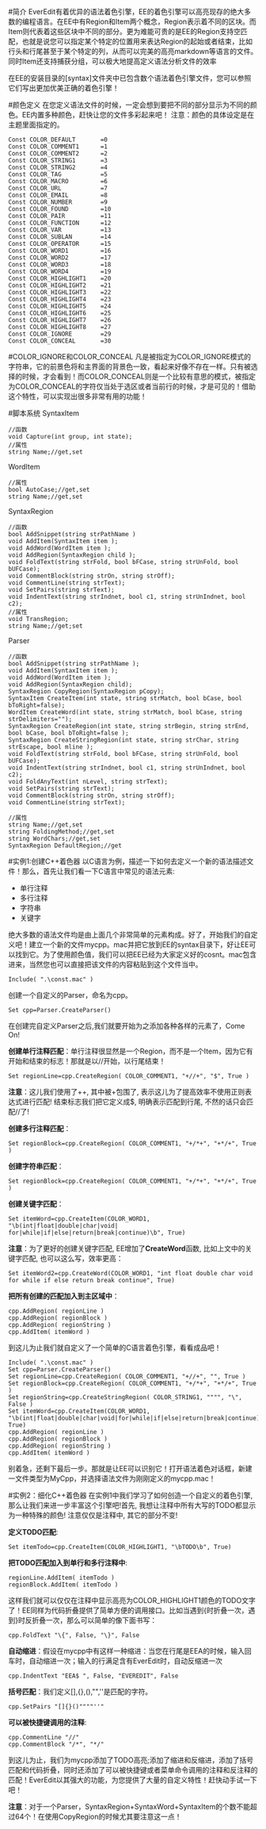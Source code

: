 #简介
EverEdit有着优异的语法着色引擎，EE的着色引擎可以高亮现存的绝大多数的编程语言。在EE中有Region和Item两个概念，Region表示着不同的区块。而Item则代表着这些区块中不同的部分。更为难能可贵的是EE的Region支持空匹配，也就是说您可以指定某个特定的位置用来表达Region的起始或者结束，比如行头和行尾甚至于某个特定的列，从而可以完美的高亮markdown等语言的文件。同时Item还支持捕获分组，可以极大地提高定义语法分析文件的效率

在EE的安装目录的[syntax]文件夹中已包含数个语法着色引擎文件，您可以参照它们写出更加优美正确的着色引擎！
 
#颜色定义
在您定义语法文件的时候，一定会想到要把不同的部分显示为不同的颜色。EE内置多种颜色，赶快让您的文件多彩起来吧！
注意：颜色的具体设定是在主题里面指定的。

``` 
Const COLOR_DEFAULT       =0
Const COLOR_COMMENT1      =1
Const COLOR_COMMENT2      =2
Const COLOR_STRING1       =3
Const COLOR_STRING2       =4
Const COLOR_TAG           =5
Const COLOR_MACRO         =6
Const COLOR_URL           =7
Const COLOR_EMAIL         =8
Const COLOR_NUMBER        =9
Const COLOR_FOUND         =10
Const COLOR_PAIR          =11
Const COLOR_FUNCTION      =12
Const COLOR_VAR           =13
Const COLOR_SUBLAN        =14
Const COLOR_OPERATOR      =15
Const COLOR_WORD1         =16
Const COLOR_WORD2         =17
Const COLOR_WORD3         =18
Const COLOR_WORD4         =19
Const COLOR_HIGHLIGHT1    =20
Const COLOR_HIGHLIGHT2    =21
Const COLOR_HIGHLIGHT3    =22
Const COLOR_HIGHLIGHT4    =23
Const COLOR_HIGHLIGHT5    =24
Const COLOR_HIGHLIGHT6    =25
Const COLOR_HIGHLIGHT7    =26
Const COLOR_HIGHLIGHT8    =27
Const COLOR_IGNORE        =29
Const COLOR_CONCEAL       =30
```

#COLOR_IGNORE和COLOR_CONCEAL
凡是被指定为COLOR_IGNORE模式的字符串，它的前景色将和主界面的背景色一致，看起来好像不存在一样。只有被选择的时候，才会看到！而COLOR_CONCEAL则是一个比较有意思的模式，被指定为COLOR_CONCEAL的字符仅当处于选区或者当前行的时候，才是可见的！借助这个特性，可以实现出很多非常有用的功能！
 
#脚本系统
SyntaxItem

```
//函数
void Capture(int group, int state);
//属性
string Name;//get,set
```

WordItem

```
//属性
bool AutoCase;//get,set
string Name;//get,set
```

SyntaxRegion

```
//函数
bool AddSnippet(string strPathName )
void AddItem(SyntaxItem item );
void AddWord(WordItem item );
void AddRegion(SyntaxRegion child );
void FoldText(string strFold, bool bFCase, string strUnFold, bool bUFCase);
void CommentBlock(string strOn, string strOff);
void CommentLine(string strText);
void SetPairs(string strText);
void IndentText(string strIndnet, bool c1, string strUnIndnet, bool c2);
//属性
void TransRegion;
string Name;//get;set
```

Parser

```
//函数
bool AddSnippet(string strPathName );
void AddItem(SyntaxItem item );
void AddWord(WordItem item );
void AddRegion(SyntaxRegion child);
SyntaxRegion CopyRegion(SyntaxRegion pCopy);
SyntaxItem CreateItem(int state, string strMatch, bool bCase, bool bToRight=false);
WordItem CreateWord(int state, string strMatch, bool bCase, string strDelimiters="");
SyntaxRegion CreateRegion(int state, string strBegin, string strEnd, bool bCase, bool bToRight=false );
SyntaxRegion CreateStringRegion(int state, string strChar, string strEscape, bool mline );
void FoldText(string strFold, bool bFCase, string strUnFold, bool bUFCase);
void IndentText(string strIndnet, bool c1, string strUnIndnet, bool c2);
void FoldAnyText(int nLevel, string strText);
void SetPairs(string strText);
void CommentBlock(string strOn, string strOff);
void CommentLine(string strText);
 
//属性
string Name;//get,set
string FoldingMethod;//get,set
string WordChars;//get,set
SyntaxRegion DefaultRegion;//get
```

#实例1:创建C++着色器
以C语言为例，描述一下如何去定义一个新的语法描述文件！那么，首先让我们看一下C语言中常见的语法元素:
 
* 单行注释
* 多行注释
* 字符串
* 关键字
 
绝大多数的语法文件均是由上面几个非常简单的元素构成。好了，开始我们的自定义吧！建立一个新的文件mycpp。mac并把它放到EE的syntax目录下，好让EE可以找到它。为了使用颜色值，我们可以把EE已经为大家定义好的cosnt。mac包含进来，当然您也可以直接把该文件的内容粘贴到这个文件当中。

```
Include( ".\const.mac" )
```

创建一个自定义的Parser，命名为cpp。

```
Set cpp=Parser.CreateParser()
```

在创建完自定义Parser之后,我们就要开始为之添加各种各样的元素了，Come On!

**创建单行注释匹配**：单行注释很显然是一个Region，而不是一个Item，因为它有开始和结束的标志！那就是以//开始，以行尾结束！

``` 
Set regionLine=cpp.CreateRegion( COLOR_COMMENT1, "+//+", "$", True )
```

**注意**：这儿我们使用了++, 其中被+包围了, 表示这儿为了提高效率不使用正则表达式进行匹配! 结束标志我们把它定义成$, 明确表示匹配到行尾, 不然的话只会匹配//了! 
 
**创建多行注释匹配**：

```
Set regionBlock=cpp.CreateRegion( COLOR_COMMENT1, "+/*+", "+*/+", True )
```

**创建字符串匹配**：

``` 
Set regionBlock=cpp.CreateRegion( COLOR_COMMENT1, "+/*+", "+*/+", True )
```

**创建关键字匹配**：

```
Set itemWord=cpp.CreateItem(COLOR_WORD1, "\b(int|float|double|char|void|
for|while|if|else|return|break|continue)\b", True)
```

**注意**：为了更好的创建关键字匹配, EE增加了**CreateWord**函数, 比如上文中的关键字匹配, 也可以这么写，效率更高：

``` 
Set itemWord2=cpp.CreateWord(COLOR_WORD1, "int float double char void for while if else return break continue", True)
```

**把所有创建的匹配加入到主区域中**：

``` 
cpp.AddRegion( regionLine )
cpp.AddRegion( regionBlock )
cpp.AddRegion( regionString )
cpp.AddItem( itemWord )
```

到这儿为止我们就自定义了一个简单的C语言着色引擎，看看成品吧！

```
Include( ".\const.mac" )
Set cpp=Parser.CreateParser()
Set regionLine=cpp.CreateRegion( COLOR_COMMENT1, "+//+", "", True )
Set regionBlock=cpp.CreateRegion( COLOR_COMMENT1, "+/*+", "+*/+", True )
Set regionString=cpp.CreateStringRegion( COLOR_STRING1, """", "\", False )
Set itemWord=cpp.CreateItem(COLOR_WORD1, "\b(int|float|double|char|void|for|while|if|else|return|break|continue)\b", True)
cpp.AddRegion( regionLine )
cpp.AddRegion( regionBlock )
cpp.AddRegion( regionString )
cpp.AddItem( itemWord )
```

别着急，还剩下最后一步。那就是让EE可以识别它！打开语法着色对话框，新建一文件类型为MyCpp，并选择语法文件为刚刚定义的mycpp.mac！
 
#实例2：细化C++着色器
在实例1中我们学习了如何创造一个自定义的着色引擎, 那么让我们来进一步丰富这个引擎吧!首先, 我想让注释中所有大写的TODO都显示为一种特殊的颜色! 注意仅仅是注释中, 其它的部分不变!
 
**定义TODO匹配**:

```
Set itemTodo=cpp.CreateItem(COLOR_HIGHLIGHT1, "\bTODO\b", True)
```

**把TODO匹配加入到单行和多行注释中**:

```
regionLine.AddItem( itemTodo )
regionBlock.AddItem( itemTodo )
```

这样我们就可以仅仅在注释中显示高亮为COLOR_HIGHLIGHT1颜色的TODO文字了！EE同样为代码折叠提供了简单方便的调用接口。比如当遇到{时折叠一次，遇到}时反折叠一次，那么可以简单的像下面书写：

```
cpp.FoldText "\{", False, "\}", False
```

**自动缩进**：假设在mycpp中有这样一种缩进：当您在行尾是EEA的时候，输入回车时，自动缩进一次；输入的行满足含有EverEdit时，自动反缩进一次

``` 
cpp.IndentText "EEA$ ", False, "EVEREDIT", False
```

**括号匹配**：我们定义[],{},(),"",''是匹配的字符。

``` 
cpp.SetPairs "[]{}()""""''"
```

**可以被快捷键调用的注释**:

``` 
cpp.CommentLine "//"
cpp.CommentBlock "/*", "*/"
```

到这儿为止，我们为mycpp添加了TODO高亮;添加了缩进和反缩进，添加了括号匹配和代码折叠，同时还添加了可以被快捷键或者菜单命令调用的注释和反注释的匹配！EverEdit以其强大的功能，为您提供了大量的自定义特性！赶快动手试一下吧！

**注意**：对于一个Parser，SyntaxRegion+SyntaxWord+SyntaxItem的个数不能超过64个！在使用CopyRegion的时候尤其要注意这一点！
